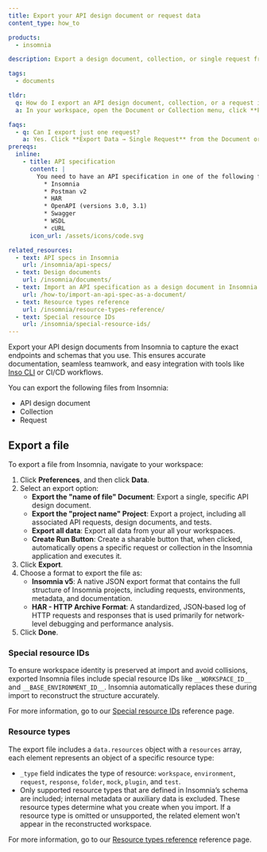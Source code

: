 ```yaml
---
title: Export your API design document or request data
content_type: how_to

products:
  - insomnia

description: Export a design document, collection, or single request from Insomnia.

tags:
  - documents

tldr:
  q: How do I export an API design document, collection, or a request in Insomnia?
  a: In your workspace, open the Document or Collection menu, click **Preferences → Data**, select the target format and scope, and then export the file.

faqs:
  - q: Can I export just one request?
    a: Yes. Click **Export Data → Single Request** from the Document or Collection menu or click  **Preferences → Data**. Then select just that request.
prereqs:
  inline:
    - title: API specification
      content: |
        You need to have an API specification in one of the following formats:
          * Insomnia
          * Postman v2
          * HAR
          * OpenAPI (versions 3.0, 3.1)
          * Swagger
          * WSDL
          * cURL
      icon_url: /assets/icons/code.svg

related_resources:
  - text: API specs in Insomnia
    url: /insomnia/api-specs/
  - text: Design documents
    url: /insomnia/documents/
  - text: Import an API specification as a design document in Insomnia
    url: /how-to/import-an-api-spec-as-a-document/
  - text: Resource types reference
    url: /insomnia/resource-types-reference/   
  - text: Special resource IDs
    url: /insomnia/special-resource-ids/    
---
```

Export your API design documents from Insomnia to capture the exact endpoints and schemas that you use. This ensures accurate documentation, seamless teamwork, and easy integration with tools like [Inso CLI](/inso-cli/) or CI/CD workflows.

You can export the following files from Insomnia:
- API design document
- Collection
- Request

## Export a file

To export a file from Insomnia, navigate to your workspace:
1. Click **Preferences**, and then click **Data**.
2. Select an export option:
    - **Export the "name of file" Document**: Export a single, specific API design document.
    - **Export the "project name" Project**: Export a project, including all associated API requests, design documents, and tests.
    - **Export all data**: Export all data from your all your workspaces.
    - **Create Run Button**: Create a sharable button that, when clicked, automatically opens a specific request or collection in the Insomnia application and executes it.
3. Click **Export**.
4. Choose a format to export the file as:
    - **Insomnia v5**: A native JSON export format that contains the full structure of Insomnia projects, including requests, environments, metadata, and documentation.
    - **HAR - HTTP Archive Format**: A standardized, JSON‑based log of HTTP requests and responses that is used primarily for network-level debugging and performance analysis. 
5. Click **Done**.

### Special resource IDs
To ensure workspace identity is preserved at import and avoid collisions, exported Insomnia files include special resource IDs like `__WORKSPACE_ID__` and `__BASE_ENVIRONMENT_ID__`. Insomnia automatically replaces these during import to reconstruct the structure accurately.

For more information, go to our [Special resource IDs](/insomnia/special-resource-ids/) reference page.

### Resource types
The export file includes a `data.resources` object with a `resources` array, each element represents an object of a specific resource type:
- `_type` field indicates the type of resource: `workspace`, `environment`, `request`, `response`, `folder`, `mock`, `plugin`, and `test`.
- Only supported resource types that are defined in Insomnia’s schema are included; internal metadata or auxiliary data is excluded.
These resource types determine what you create when you import. If a resource type is omitted or unsupported, the related element won't appear in the reconstructed workspace.

For more information, go to our [Resource types reference](/insomnia/resource-types-reference/) reference page.